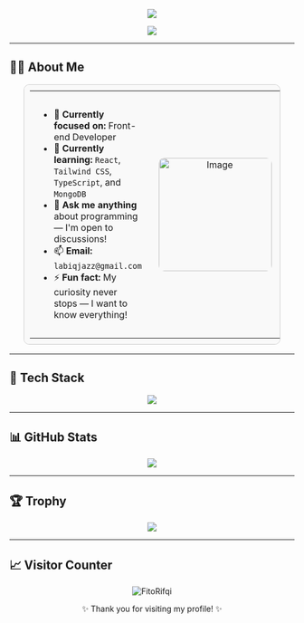<!-- Header Banner: White-Purple -->
<p align="center">
  <img src="https://capsule-render.vercel.app/api?type=waving&color=0:8B0000,100:FF4500&height=200&section=header&text=Hi,%20I'M%20Labiq%20👋&fontColor=ffffff&fontSize=40&fontAlignY=35&desc=Technology%20Enthusiast&descAlignY=60&descAlign=50&descFontColor=ffffff" />
</p>

<!-- Typing Effect: Purple -->
<p align="center">
  <img src="https://readme-typing-svg.herokuapp.com?font=Fira+Code&weight=500&size=22&pause=1000&color=FF4500&center=true&vCenter=true&width=435&lines=I+love+building+cool+projects+🚀;learning+Web+Dev%2C+React+%26+more+;" />
</p>

---

## 👨‍💻 About Me

<div align="center">
  <table style="border: 1px solid #ccc; border-radius: 10px; padding: 10px; background-color: #f9f9f9; width: 90%;">
    <tr>
      <td valign="top" width="65%" style="padding: 15px;">
        <ul>
          <li>🔭 <strong>Currently focused on:</strong> Front-end Developer</li>
          <li>🌱 <strong>Currently learning:</strong> <code>React</code>, <code>Tailwind CSS</code>, <code>TypeScript</code>, and <code>MongoDB</code></li>
          <li>💬 <strong>Ask me anything</strong> about programming — I'm open to discussions!</li>
          <li>📫 <strong>Email:</strong> <code>labiqjazz@gmail.com</code></li>
          <li>⚡ <strong>Fun fact:</strong> My curiosity never stops — I want to know everything!</li>
        </ul>
      </td>
      <td align="center" width="35%" style="padding: 15px;">
        <img alt="Image" src="https://github.com/user-attachments/assets/5df0726c-e8c2-4df9-99ad-8f294478d9df" width="200px" style="border-radius: 10px;" />
      </td>
    </tr>
  </table>
</div>


---

## 🧰 Tech Stack

<p align="center">
  <img src="https://skillicons.dev/icons?i=html,css,js,typescript,mongodb,php,react,mysql,tailwind,git,github" />
</p>

---

## 📊 GitHub Stats

<p align="center">
  <img src="https://github-readme-stats.vercel.app/api?username=excotide&show_icons=true&theme=tokyonight&hide_title=true" />
</p>

<p align="center">
  
</p>

---

## 🏆 Trophy

<p align="center">
  <img src="https://github-profile-trophy.vercel.app/?username=excotide&theme=onestar&margin-w=10&no-frame=true" />
</p>

---

## 📈 Visitor Counter

<p align="center">
  <img src="https://komarev.com/ghpvc/?username=excotide&label=Profile%20views&color=0e75b6&style=flat" alt="FitoRifqi" />
</p>

<p align="center">✨ Thank you for visiting my profile! ✨</p>
